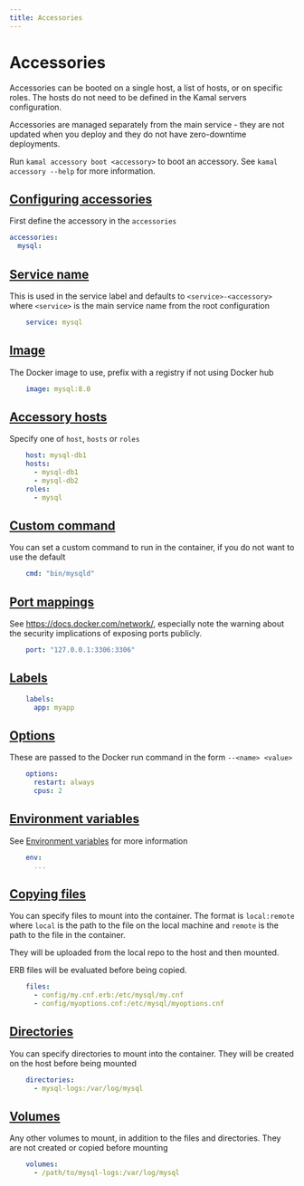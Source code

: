 ```yaml
---
title: Accessories
---
```


# Accessories


Accessories can be booted on a single host, a list of hosts, or on specific roles.
The hosts do not need to be defined in the Kamal servers configuration.

Accessories are managed separately from the main service - they are not updated
when you deploy and they do not have zero-downtime deployments.

Run `kamal accessory boot <accessory>` to boot an accessory.
See `kamal accessory --help` for more information.

## [Configuring accessories](#configuring-accessories)

First define the accessory in the `accessories`
```yaml
accessories:
  mysql:
```
## [Service name](#service-name)

This is used in the service label and defaults to `<service>-<accessory>`
where `<service>` is the main service name from the root configuration
```yaml
    service: mysql
```
## [Image](#image)

The Docker image to use, prefix with a registry if not using Docker hub
```yaml
    image: mysql:8.0
```
## [Accessory hosts](#accessory-hosts)

Specify one  of `host`, `hosts` or `roles`
```yaml
    host: mysql-db1
    hosts:
      - mysql-db1
      - mysql-db2
    roles:
      - mysql
```
## [Custom command](#custom-command)

You can set a custom command to run in the container, if you do not want to use the default
```yaml
    cmd: "bin/mysqld"
```
## [Port mappings](#port-mappings)

See https://docs.docker.com/network/, especially note the warning about the security
implications of exposing ports publicly.
```yaml
    port: "127.0.0.1:3306:3306"
```
## [Labels](#labels)
```yaml
    labels:
      app: myapp
```
## [Options](#options)
These are passed to the Docker run command in the form `--<name> <value>`
```yaml
    options:
      restart: always
      cpus: 2
```
## [Environment variables](#environment-variables)
See [Environment variables](../environment-variables) for more information
```yaml
    env:
      ...
```
## [Copying files](#copying-files)

You can specify files to mount into the container.
The format is `local:remote` where `local` is the path to the file on the local machine
and `remote` is the path to the file in the container.

They will be uploaded from the local repo to the host and then mounted.

ERB files will be evaluated before being copied.
```yaml
    files:
      - config/my.cnf.erb:/etc/mysql/my.cnf
      - config/myoptions.cnf:/etc/mysql/myoptions.cnf
```
## [Directories](#directories)

You can specify directories to mount into the container. They will be created on the host
before being mounted
```yaml
    directories:
      - mysql-logs:/var/log/mysql
```
## [Volumes](#volumes)

Any other volumes to mount, in addition to the files and directories.
They are not created or copied before mounting
```yaml
    volumes:
      - /path/to/mysql-logs:/var/log/mysql
```

